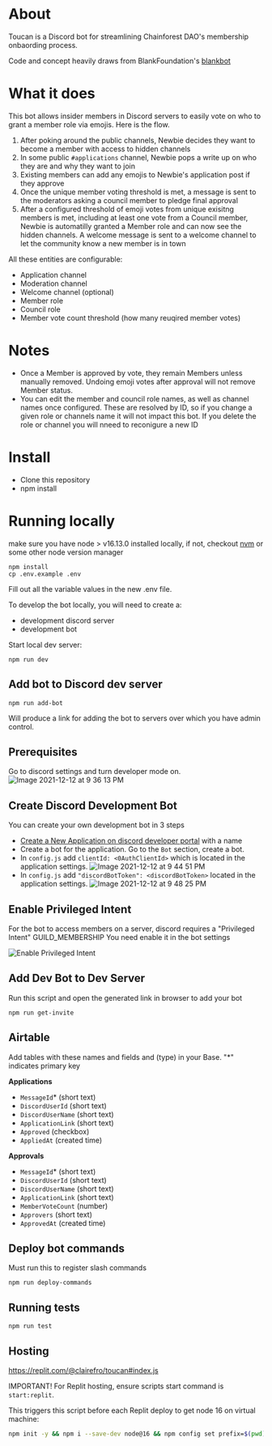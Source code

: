 # About

Toucan is a Discord bot for streamlining Chainforest DAO's membership onbaording process.

Code and concept heavily draws from BlankFoundation's [blankbot](https://github.com/BlankFoundation/blankbot)

# What it does

This bot allows insider members in Discord servers to easily vote on who to grant a member role via emojis. Here is the flow.

1. After poking around the public channels, Newbie decides they want to become a member with access to hidden channels
1. In some public `#applications` channel, Newbie pops a write up on who they are and why they want to join
1. Existing members can add any emojis to Newbie's application post if they approve
1. Once the unique member voting threshold is met, a message is sent to the moderators asking a council member to pledge final approval
1. After a configured threshold of emoji votes from unique exisitng members is met, including at least one vote from a Council member, Newbie is automatilly granted a Member role and can now see the hidden channels. A welcome message is sent to a welcome channel to let the community know a new member is in town

All these entities are configurable:

- Application channel
- Moderation channel
- Welcome channel (optional)
- Member role
- Council role
- Member vote count threshold (how many reuqired member votes)

# Notes

- Once a Member is approved by vote, they remain Members unless manually removed. Undoing emoji votes after approval will not remove Member status.
- You can edit the member and council role names, as well as channel names once configured. These are resolved by ID, so if you change a given role or channels name it will not impact this bot. If you delete the role or channel you will nneed to reconigure a new ID

# Install

- Clone this repository
- npm install

# Running locally

make sure you have node > v16.13.0 installed locally, if not, checkout [nvm](https://github.com/nvm-sh/nvm) or some other node version manager

```
npm install
cp .env.example .env
```

Fill out all the variable values in the new .env file.

To develop the bot locally, you will need to create a:

- development discord server
- development bot

Start local dev server:

```
npm run dev
```

## Add bot to Discord dev server

`npm run add-bot`

Will produce a link for adding the bot to servers over which you have admin control.

## Prerequisites

Go to discord settings and turn developer mode on.
![Image 2021-12-12 at 9 36 13 PM](https://user-images.githubusercontent.com/2502947/145743785-75957609-0f12-43e0-b9b2-b7d2c838a9f2.jpg)

## Create Discord Development Bot

You can create your own development bot in 3 steps

- [Create a New Application on discord developer portal](https://discord.com/developers/applications) with a name
- Create a bot for the application. Go to the `Bot` section, create a bot.
- In `config.js` add `clientId: <0AuthClientId>` which is located in the application settings.
  ![Image 2021-12-12 at 9 44 51 PM](https://user-images.githubusercontent.com/2502947/145744475-a9d71ac9-f0f6-4667-94c9-304b585e4fdf.jpg)
- In `config.js` add `"discordBotToken": <discordBotToken>` located in the application settings.
  ![Image 2021-12-12 at 9 48 25 PM](https://user-images.githubusercontent.com/2502947/145744771-ac3e62cb-e4f3-4604-b6e4-322fad977716.jpg)

## Enable Privileged Intent

For the bot to access members on a server, discord requires a "Privileged Intent" GUILD_MEMBERSHIP
You need enable it in the bot settings

![Enable Privileged Intent](docs/img/EnablePrivilegedIntent.gif)

## Add Dev Bot to Dev Server

Run this script and open the generated link in browser to add your bot

```
npm run get-invite
```

## Airtable

Add tables with these names and fields and (type) in your Base. "\*" indicates primary key

**Applications**

- `MessageId`\* (short text)
- `DiscordUserId` (short text)
- `DiscordUserName` (short text)
- `ApplicationLink` (short text)
- `Approved` (checkbox)
- `AppliedAt` (created time)

**Approvals**

- `MessageId`\* (short text)
- `DiscordUserId` (short text)
- `DiscordUserName` (short text)
- `ApplicationLink` (short text)
- `MemberVoteCount` (number)
- `Approvers` (short text)
- `ApprovedAt` (created time)

## Deploy bot commands

Must run this to register slash commands

`npm run deploy-commands`

## Running tests

`npm run test`

## Hosting

https://replit.com/@clairefro/toucan#index.js

IMPORTANT! For Replit hosting, ensure scripts start command is `start:replit`.

This triggers this script before each Replit deploy to get node 16 on virtual machine:

```sh
npm init -y && npm i --save-dev node@16 && npm config set prefix=$(pwd)/node_modules/node && export PATH=$(pwd)/node_modules/node/bin:$PATH
```
